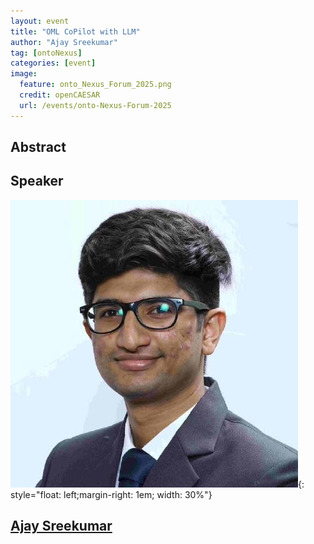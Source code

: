 ```yaml
---
layout: event
title: "OML CoPilot with LLM"
author: "Ajay Sreekumar"
tag: [ontoNexus]
categories: [event]
image:
  feature: onto_Nexus_Forum_2025.png
  credit: openCAESAR
  url: /events/onto-Nexus-Forum-2025
---
```


## Abstract


## Speaker

![Ajay Sreekumar](img/Sreekumar.jpeg){: style="float: left;margin-right: 1em; width: 30%"}

<h2><a href="mailto:ajaysreekumar@arizona.edu">Ajay Sreekumar</a></h2>